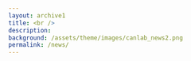 ```yaml
---
layout: archive1
title: <br />
description:
background: /assets/theme/images/canlab_news2.png
permalink: /news/
---
```


<!-- Content here would shop up above your list of posts -->

